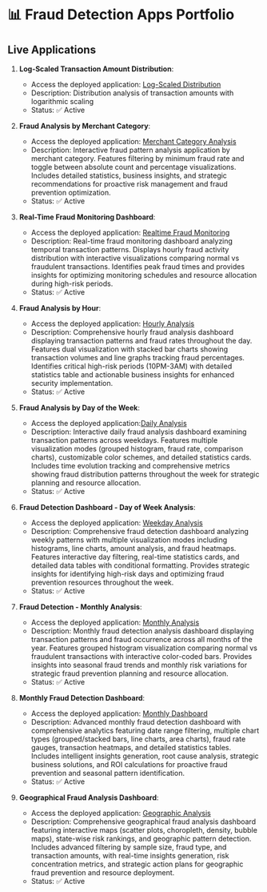 # 📊 Fraud Detection Apps Portfolio

## Live Applications

1. **Log-Scaled Transaction Amount Distribution**:
   - Access the deployed application: [Log-Scaled Distribution](https://log-scaled-distribution.onrender.com)
   - Description: Distribution analysis of transaction amounts with logarithmic scaling
   - Status: ✅ Active

2. **Fraud Analysis by Merchant Category**:
   - Access the deployed application: [Merchant Category Analysis](https://merchant-category-analysis-20c3.onrender.com)
   - Description: Interactive fraud pattern analysis application by merchant category. Features filtering by minimum fraud rate and toggle between absolute count and percentage 
                  visualizations. Includes detailed statistics, business insights, and strategic recommendations for proactive risk management and fraud prevention optimization.
   - Status: ✅ Active
     
3. **Real-Time Fraud Monitoring Dashboard**:
   - Access the deployed application: [Realtime Fraud Monitoring](https://realtime-fraud-monitoring.onrender.com)
   - Description: Real-time fraud monitoring dashboard analyzing temporal transaction patterns. Displays hourly fraud activity distribution with interactive visualizations 
     comparing normal vs fraudulent transactions. Identifies peak fraud times and provides insights for optimizing monitoring schedules and resource allocation during 
     high-risk periods.
   - Status: ✅ Active

4. **Fraud Analysis by Hour**:
   - Access the deployed application: [Hourly Analysis](https://hourly-analysis.onrender.com)
   - Description: Comprehensive hourly fraud analysis dashboard displaying transaction patterns and fraud rates throughout the day. Features dual visualization with stacked bar charts showing transaction volumes and line graphs tracking fraud percentages. Identifies critical high-risk periods (10PM-3AM) with detailed statistics table and actionable business insights for enhanced security implementation.
   - Status: ✅ Active
  
5. **Fraud Analysis by Day of the Week**:
   - Access the deployed application:[Daily Analysis](https://daily-analysis-cknt.onrender.com)
   - Description: Interactive daily fraud analysis dashboard examining transaction patterns across weekdays. Features multiple visualization modes (grouped histogram, fraud rate, comparison charts), customizable color schemes, and detailed statistics cards. Includes time evolution tracking and comprehensive metrics showing fraud distribution patterns throughout the week for strategic planning and resource allocation.
   - Status: ✅ Active
   
6. **Fraud Detection Dashboard - Day of Week Analysis**:
   - Access the deployed application: [Weekday Analysis](https://weekday-analysis.onrender.com)
   - Description: Comprehensive fraud detection dashboard analyzing weekly patterns with multiple visualization modes including histograms, line charts, amount analysis, and fraud heatmaps. Features interactive day filtering, real-time statistics cards, and detailed data tables with conditional formatting. Provides strategic insights for identifying high-risk days and optimizing fraud prevention resources throughout the week.
   - Status: ✅ Active

7. **Fraud Detection - Monthly Analysis**:
   - Access the deployed application: [Monthly Analysis](https://monthly-analysis.onrender.com)
   - Description:  Monthly fraud detection analysis dashboard displaying transaction patterns and fraud occurrence across all months of the year. Features grouped histogram visualization comparing normal vs fraudulent transactions with interactive color-coded bars. Provides insights into seasonal fraud trends and monthly risk variations for strategic fraud prevention planning and resource allocation.
   - Status: ✅ Active

8. **Monthly Fraud Detection Dashboard**:
   - Access the deployed application: [Monthly Dashboard](https://monthly-dashboard.onrender.com)
   - Description: Advanced monthly fraud detection dashboard with comprehensive analytics featuring date range filtering, multiple chart types (grouped/stacked bars, line charts, area charts), fraud rate gauges, transaction heatmaps, and detailed statistics tables. Includes intelligent insights generation, root cause analysis, strategic business solutions, and ROI calculations for proactive fraud prevention and seasonal pattern identification.
   - Status: ✅ Active

9. **Geographical Fraud Analysis Dashboard**:
   - Access the deployed application: [Geographic Analysis](https://geographic-analysis.onrender.com)
   - Description: Comprehensive geographical fraud analysis dashboard featuring interactive maps (scatter plots, choropleth, density, bubble maps), state-wise risk rankings, and geographic pattern detection. Includes advanced filtering by sample size, fraud type, and transaction amounts, with real-time insights generation, risk concentration metrics, and strategic action plans for geographic fraud prevention and resource deployment.
   - Status: ✅ Active







